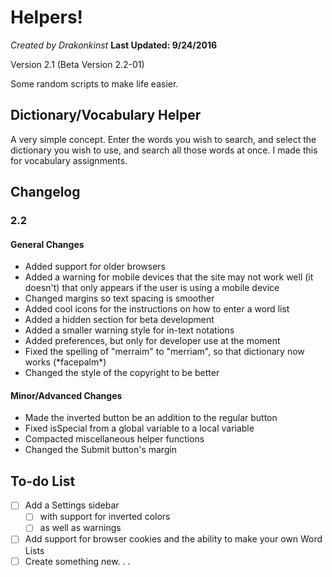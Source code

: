 # Helpers!
*Created by Drakonkinst*
**Last Updated: 9/24/2016**

Version 2.1 (Beta Version 2.2-01)

Some random scripts to make life easier.

## Dictionary/Vocabulary Helper
A very simple concept. Enter the words you wish to search, and select the dictionary you wish to use, and search all those words at once. I made this for vocabulary assignments.

## Changelog
### **2.2**
#### General Changes
- Added support for older browsers
- Added a warning for mobile devices that the site may not work well (it doesn't) that only appears if the user is using a mobile device
- Changed margins so text spacing is smoother
- Added cool icons for the instructions on how to enter a word list
- Added a hidden section for beta development
- Added a smaller warning style for in-text notations
- Added preferences, but only for developer use at the moment
- Fixed the spelling of "merraim" to "merriam", so that dictionary now works (\*facepalm\*)
- Changed the style of the copyright to be better

#### Minor/Advanced Changes

- Made the inverted button be an addition to the regular button
- Fixed isSpecial from a global variable to a local variable
- Compacted miscellaneous helper functions
- Changed the Submit button's margin

## To-do List
- [ ] Add a Settings sidebar
  - [ ] with support for inverted colors
  - [ ] as well as warnings
- [ ] Add support for browser cookies and the ability to make your own Word Lists
- [ ] Create something new. . .
